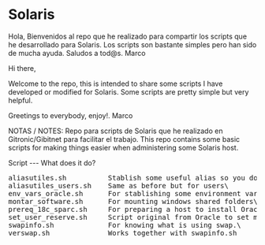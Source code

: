 # Solaris

Hola,
Bienvenidos al repo que he realizado para compartir los scripts que he desarrollado para Solaris.
Los scripts son bastante simples pero han sido de mucha ayuda.
Saludos a tod@s.
Marco

Hi there,

Welcome to the repo, this is intended to share some scripts I have developed or modified for Solaris.
Some scripts are pretty simple but very helpful.

Greetings to everybody, enjoy!.
Marco


NOTAS / NOTES:
Repo para scripts de Solaris que he realizado en Gitronic/Gibitnet para facilitar el trabajo.
This repo contains some basic scripts for making things easier when administering some Solaris host.

Script --- What does it do?

<pre>
aliasutiles.sh          Stablish some useful alias so you don't have to type a lot\
aliasutiles_users.sh    Same as before but for users\
env_vars_oracle.sh      For stablishing some environment variables when installing Oracle Database\
montar_software.sh      For mounting windows shared folders\
prereq_18c_sparc.sh     For preparing a host to install Oracle DB version 18c\
set_user_reserve.sh     Script original from Oracle to set memory in Solaris hosts.\
swapinfo.sh             For knowing what is using swap.\
verswap.sh              Works together with swapinfo.sh
</pre>
